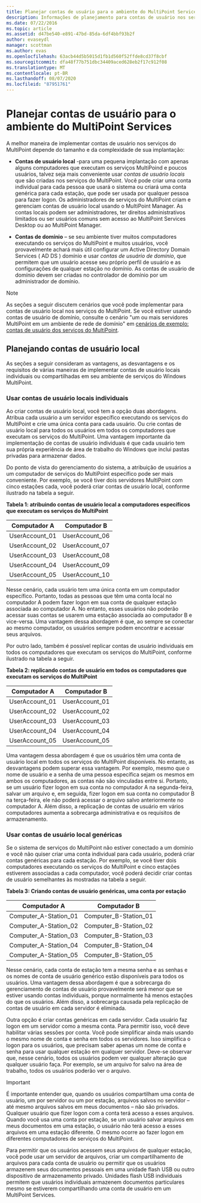 ```yaml
---
title: Planejar contas de usuário para o ambiente do MultiPoint Services
description: Informações de planejamento para contas de usuário nos serviços do MultiPoint
ms.date: 07/22/2016
ms.topic: article
ms.assetid: d47be540-e891-47bd-85da-6df4bbf93b2f
author: evaseydl
manager: scottman
ms.author: evas
ms.openlocfilehash: 63acb44d5b5015d1fb1d560f52ffde8cd37f8cbf
ms.sourcegitcommit: dfa48f77b751dbc34409aced628eb2f17c912f08
ms.translationtype: MT
ms.contentlocale: pt-BR
ms.lasthandoff: 08/07/2020
ms.locfileid: "87951761"
---
```

# <a name="plan-user-accounts-for-your-multipoint-services-environment"></a>Planejar contas de usuário para o ambiente do MultiPoint Services
A melhor maneira de implementar contas de usuário nos serviços do MultiPoint depende do tamanho e da complexidade de sua implantação:

-   **Contas de usuário local** -para uma pequena implantação com apenas alguns computadores que executam os serviços MultiPoind e poucos usuários, talvez seja mais conveniente usar *contas de usuário locais* que são criadas nos serviços do MultiPoint. Você pode criar uma conta individual para cada pessoa que usará o sistema ou criará uma conta genérica para cada estação, que pode ser usada por qualquer pessoa para fazer logon. Os administradores de serviços do MultiPoint criam e gerenciam contas de usuário local usando o MultiPoint Manager. As contas locais podem ser administradores, ter direitos administrativos limitados ou ser usuários comuns sem acesso ao MultiPoint Services Desktop ou ao MultiPoint Manager.

-   **Contas de domínio** – se seu ambiente tiver muitos computadores executando os serviços do MultiPoint e muitos usuários, você provavelmente achará mais útil configurar um Active Directory Domain Services \( AD DS \) domínio e usar *contas de usuário de domínio*, que permitem que um usuário acesse seu próprio perfil de usuário e as configurações de qualquer estação no domínio. As contas de usuário de domínio devem ser criadas no controlador de domínio por um administrador de domínio.

> [!NOTE]
> As seções a seguir discutem cenários que você pode implementar para contas de usuário local nos serviços do MultiPoint. Se você estiver usando contas de usuário de domínio, consulte o cenário "um ou mais servidores MultiPoint em um ambiente de rede de domínio" em [cenários de exemplo: contas de usuário dos serviços do MultiPoint](Example-scenarios--MultiPoint-Services-user-accounts.md).

## <a name="planning-local-user-accounts"></a>Planejando contas de usuário local
As seções a seguir consideram as vantagens, as desvantagens e os requisitos de várias maneiras de implementar contas de usuário locais individuais ou compartilhadas em seu ambiente de serviços do Windows MultiPoint.

### <a name="use-individual-local-user-accounts"></a>Usar contas de usuário locais individuais
Ao criar contas de usuário local, você tem a opção duas abordagens.  Atribua cada usuário a um servidor específico executando os serviços do MultiPoint e crie uma única conta para cada usuário. Ou crie contas de usuário local para todos os usuários em todos os computadores que executam os serviços do MultiPoint. Uma vantagem importante da implementação de contas de usuário individuais é que cada usuário tem sua própria experiência de área de trabalho do Windows que inclui pastas privadas para armazenar dados.

Do ponto de vista do gerenciamento do sistema, a atribuição de usuários a um computador de serviços do MultiPoint específico pode ser mais conveniente. Por exemplo, se você tiver dois servidores MultiPoint com cinco estações cada, você poderá criar contas de usuário local, conforme ilustrado na tabela a seguir.

**Tabela 1: atribuindo contas de usuário local a computadores específicos que executam os serviços do MultiPoint**

|Computador A|Computador B|
|--------------|--------------|
|UserAccount_01|UserAccount_06|
|UserAccount_02|UserAccount_07|
|UserAccount_03|UserAccount_08|
|UserAccount_04|UserAccount_09|
|UserAccount_05|UserAccount_10|

Nesse cenário, cada usuário tem uma única conta em um computador específico. Portanto, todas as pessoas que têm uma conta local no computador A podem fazer logon em sua conta de qualquer estação associada ao computador A. No entanto, esses usuários não poderão acessar suas contas se usarem uma estação associada ao computador B e vice-versa. Uma vantagem dessa abordagem é que, ao sempre se conectar ao mesmo computador, os usuários sempre podem encontrar e acessar seus arquivos.

Por outro lado, também é possível replicar contas de usuário individuais em todos os computadores que executam os serviços do MultiPoint, conforme ilustrado na tabela a seguir.

**Tabela 2: replicando contas de usuário em todos os computadores que executam os serviços do MultiPoint**

|Computador A|Computador B|
|--------------|--------------|
|UserAccount_01|UserAccount_01|
|UserAccount_02|UserAccount_02|
|UserAccount_03|UserAccount_03|
|UserAccount_04|UserAccount_04|
|UserAccount_05|UserAccount_05|

Uma vantagem dessa abordagem é que os usuários têm uma conta de usuário local em todos os serviços do MultiPoint disponíveis. No entanto, as desvantagens podem superar essa vantagem. Por exemplo, mesmo que o nome de usuário e a senha de uma pessoa específica sejam os mesmos em ambos os computadores, as contas não são vinculadas entre si. Portanto, se um usuário fizer logon em sua conta no computador A na segunda-feira, salvar um arquivo e, em seguida, fizer logon em sua conta no computador B na terça-feira, ele não poderá acessar o arquivo salvo anteriormente no computador A. Além disso, a replicação de contas de usuário em vários computadores aumenta a sobrecarga administrativa e os requisitos de armazenamento.

### <a name="use-generic-local-user-accounts"></a>Usar contas de usuário local genéricas
Se o sistema de serviços do MultiPoint não estiver conectado a um domínio e você não quiser criar uma conta individual para cada usuário, poderá criar contas genéricas para cada estação. Por exemplo, se você tiver dois computadores executando os serviços do MultiPoint e cinco estações estiverem associadas a cada computador, você poderá decidir criar contas de usuário semelhantes às mostradas na tabela a seguir.

**Tabela 3: Criando contas de usuário genéricas, uma conta por estação**

|Computador A|Computador B|
|--------------|--------------|
|Computer_A-Station_01|Computer_B-Station_01|
|Computer_A-Station_02|Computer_B-Station_02|
|Computer_A-Station_03|Computer_B-Station_03|
|Computer_A-Station_04|Computer_B-Station_04|
|Computer_A-Station_05|Computer_B-Station_05|

Nesse cenário, cada conta de estação tem a mesma senha e as senhas e os nomes de conta de usuário genérico estão disponíveis para todos os usuários. Uma vantagem dessa abordagem é que a sobrecarga do gerenciamento de contas de usuário provavelmente será menor que se estiver usando contas individuais, porque normalmente há menos estações do que os usuários. Além disso, a sobrecarga causada pela replicação de contas de usuário em cada servidor é eliminada.

Outra opção é criar contas genéricas em cada servidor. Cada usuário faz logon em um servidor como a mesma conta. Para permitir isso, você deve habilitar várias sessões por conta. Você pode simplificar ainda mais usando o mesmo nome de conta e senha em todos os servidores. Isso simplifica o logon para os usuários, que precisam saber apenas um nome de conta e senha para usar qualquer estação em qualquer servidor. Deve-se observar que, nesse cenário, todos os usuários podem ver qualquer alteração que qualquer usuário faça. Por exemplo, se um arquivo for salvo na área de trabalho, todos os usuários poderão ver o arquivo.

> [!IMPORTANT]
> É importante entender que, quando os usuários compartilham uma conta de usuário, um por servidor ou um por estação, arquivos salvos no servidor – até mesmo arquivos salvos em meus documentos – não são privados. Qualquer usuário que fizer logon com a conta terá acesso a esses arquivos. Quando você usa uma conta por estação, se um usuário salvar arquivos em meus documentos em uma estação, o usuário não terá acesso a esses arquivos em uma estação diferente. O mesmo ocorre ao fazer logon em diferentes computadores de serviços do MultiPoint.

Para permitir que os usuários acessem seus arquivos de qualquer estação, você pode usar um servidor de arquivos, criar um compartilhamento de arquivos para cada conta de usuário ou permitir que os usuários armazenem seus documentos pessoais em uma unidade flash USB ou outro dispositivo de armazenamento privado. Unidades flash USB individuais permitem que usuários individuais armazenem documentos particulares mesmo se estiverem compartilhando uma conta de usuário em um MultiPoint Services.